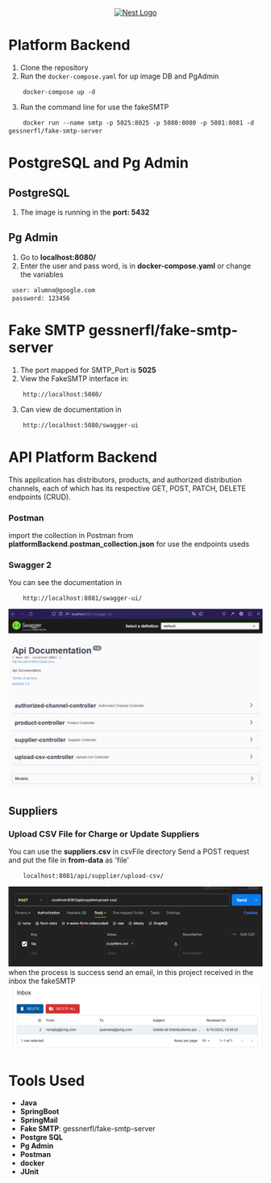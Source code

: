 <p align="center">
  <a href="https://spring.io/" target="blank"><img src="https://upload.wikimedia.org/wikipedia/commons/thumb/4/44/Spring_Framework_Logo_2018.svg/1200px-Spring_Framework_Logo_2018.svg.png" width="200" alt="Nest Logo" /></a>
</p>

# Platform Backend

1. Clone the repository
2. Run the ```docker-compose.yaml``` for up image DB and PgAdmin
```
    docker-compose up -d
```
3. Run the command line for use the fakeSMTP 
```
    docker run --name smtp -p 5025:8025 -p 5080:8080 -p 5081:8081 -d gessnerfl/fake-smtp-server
```

# PostgreSQL and Pg Admin
## PostgreSQL
1. The image is running in the __port: 5432__
## Pg Admin
1. Go to **localhost:8080/**
2. Enter the user and pass word, is in __docker-compose.yaml__ or change the variables
```
 user: alumno@google.com
 password: 123456
```

# Fake SMTP  gessnerfl/fake-smtp-server


1. The port mapped for SMTP_Port is __5025__
2. View the FakeSMTP interface in: 
```
    http://localhost:5080/
```
3. Can view de documentation in
```
    http://localhost:5080/swagger-ui
```

# API Platform Backend
This application has distributors, products, and authorized distribution channels, each of which has its respective GET, POST, PATCH, DELETE endpoints (CRUD).

### Postman
import the collection in Postman from __platformBackend.postman_collection.json__ for use the endpoints useds

### Swagger 2
You can see the documentation in
```
    http://localhost:8081/swagger-ui/
```
![SwaggerDoc](imagesMD/swaggerDocumentation.png)

## Suppliers

### Upload CSV File for Charge or Update Suppliers
You can use the __suppliers.csv__ in csvFile directory
Send a POST request and put the file in __from-data__ as 'file'
```
    localhost:8081/api/supplier/upload-csv/
```
![SupplierCSV](imagesMD/uploadCsvFile.png)
when the process is success send an email, in this project received in the inbox the fakeSMTP
![SupplierCSV](imagesMD/respEmailCsv.png)


# Tools Used

* __Java__
* __SpringBoot__
* __SpringMail__
* __Fake SMTP__: gessnerfl/fake-smtp-server
* __Postgre SQL__
* __Pg Admin__
* __Postman__
* __docker__
* __JUnit__


